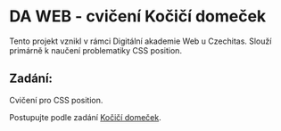 # DA WEB - cvičení Kočičí domeček 

Tento projekt vznikl v rámci Digitální akademie Web u Czechitas. Slouží primárně k naučení problematiky CSS position.

## Zadání:
Cvičení pro CSS position. 

Postupujte podle zadání [Kočičí domeček](https://kodim.cz/kurzy/daweb/html-a-css/opakovani-a-position/cv-position). 
